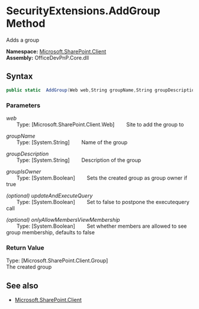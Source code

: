 # SecurityExtensions.AddGroup Method  
Adds a group  

**Namespace:** [Microsoft.SharePoint.Client](Microsoft.SharePoint.Client.md)  
**Assembly:** OfficeDevPnP.Core.dll  
## Syntax
```C#
public static  AddGroup(Web web,String groupName,String groupDescription,Boolean groupIsOwner,Boolean updateAndExecuteQuery,Boolean onlyAllowMembersViewMembership)
```
### Parameters
*web*  
&emsp;&emsp;Type: [Microsoft.SharePoint.Client.Web] 
&emsp;&emsp;Site to add the group to  
  
*groupName*  
&emsp;&emsp;Type: [System.String] 
&emsp;&emsp;Name of the group  
  
*groupDescription*  
&emsp;&emsp;Type: [System.String] 
&emsp;&emsp;Description of the group  
  
*groupIsOwner*  
&emsp;&emsp;Type: [System.Boolean] 
&emsp;&emsp;Sets the created group as group owner if true  
  
*(optional) updateAndExecuteQuery*  
&emsp;&emsp;Type: [System.Boolean] 
&emsp;&emsp;Set to false to postpone the executequery call  
  
*(optional) onlyAllowMembersViewMembership*  
&emsp;&emsp;Type: [System.Boolean] 
&emsp;&emsp;Set whether members are allowed to see group membership, defaults to false  
  
### Return Value
Type: [Microsoft.SharePoint.Client.Group]  
The created group

## See also
- [Microsoft.SharePoint.Client](Microsoft.SharePoint.Client.md)
